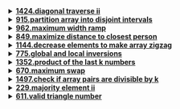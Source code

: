 <details>
  <summary><strong><a href="https://leetcode.com/problems/diagonal-traverse-ii/"> 1424.diagonal traverse ii </a></strong></summary>

```cpp
class Solution {
public:
    vector<int> findDiagonalOrder(vector<vector<int>>& nums) {
        vector <int> result;
        queue <pair <int, int>> q;
        q.push({0, 0});

        while (!q.empty()){
            auto p = q.front();
            q.pop();
            result.push_back(nums[p.first][p.second]);
            if (p.second == 0 && p.first + 1 < nums.size()){
                q.push({p.first + 1, 0});
            }
            if (p.second + 1 < nums[p.first].size()){
                q.push({p.first, p.second + 1});
            }
        }
        return result;    
    }
};
```

</details>

<details>
  <summary><strong><a href = "https://leetcode.com/problems/partition-array-into-disjoint-intervals/">915.partition array into disjoint intervals</a></strong></summary>

```cpp
class Solution {
public:
    int partitionDisjoint(vector<int>& nums) {
        int* maxLeft = new int[nums.size()];
        int* minRight = new int[nums.size()];

        maxLeft[0] = nums[0];
        minRight[nums.size()-1] = nums[nums.size() - 1];

        for(int i = 1; i < nums.size(); i++){
            maxLeft[i] = max(nums[i], maxLeft[i-1]);
            minRight[nums.size()-i-1] = min(nums[nums.size()-i-1], minRight[nums.size()-i]);
        }
        
        for(int i = 0; i < nums.size(); i++){
            if(maxLeft[i] <= minRight[i+1])
                return i+1;
        }

        delete[] maxLeft;
        delete[] minRight;

        return -1;
    }
};
```

</details>

<details>
  <summary><strong><a href = "https://leetcode.com/problems/maximum-width-ramp/">962.maximum width ramp</a></strong></summary>

```cpp
// Solution 1; time limit exceed
class Solution {
public:
    int maxWidthRamp(vector<int>& nums) {
        int n = nums.size();
        int ans = 0;

        for(int i = 0; i < n; i++){
            for(int j = i + 1; j < n; j++){
                if(nums[i] <= nums[j])
                    ans = max(ans, j-i);
            }
        }
        return ans;
    }
};

// Solution 2: 
class Solution {
public:
    int maxWidthRamp(vector<int>& nums) {
        stack <int> stk;  // maintains indices of values in decreasing order from left to right
        int n = nums.size();

        for(int i = 0; i < n; i++){
            if(stk.empty() || nums[stk.top()] > nums[i])
                stk.push(i);
        }

        int best = 0;
        for(int j = n-1; j >= 0; j--){
            while(!stk.empty() && nums[stk.top()] <= nums[j]){
                int i = stk.top();
                stk.pop();
                best = max(best, j-i);
            }
        }
        return best;
    }
};
```

</details>

<details>
  <summary><strong><a href = "https://leetcode.com/problems/maximize-distance-to-closest-person/">849.maximize distance to closest person</a></strong></summary>

```cpp
class Solution {
public:
    int maxDistToClosest(vector<int>& seats) {
        int n = seats.size();
        int maxDistance = 0;
        int left = -1;
        int right = 0;

        for (int i = 0; i < n; ++i) {
            if (seats[i] == 1) 
                left = i;
            else {
                while ((right < n && seats[right] == 0) || right < i) 
                    ++right;
                

                int leftDistance = left == -1 ? n : i - left;
                int rightDistance = right == n ? n : right - i;
                int distance = std::min(leftDistance, rightDistance);
                maxDistance = std::max(maxDistance, distance);
            }
        }

        return maxDistance;
    }
};
```

</details>

<details>
  <summary><strong><a href = "https://leetcode.com/problems/decrease-elements-to-make-array-zigzag/">1144.decrease elements to make array zigzag</a></strong></summary>

```cpp
class Solution {
public:
    int movesToMakeZigzag(vector<int>& nums) {
        int oddCount = 0, evenCount = 0;
        
        if(nums.size() <= 1) 
            return 0;

        // Odd indices
        for(int i = 1; i < nums.size(); i+=2){
            if (i == nums.size() - 1){
                if(nums[i-1] <= nums[i])  oddCount += nums[i] - nums[i-1] + 1;
            }
            else{
                if(nums[i-1] <= nums[i] || nums[i+1] <= nums[i])  oddCount += nums[i] - (min(nums[i-1], nums[i+1]) - 1);
            }
        }

        // even indices
        for (int i = 0; i < nums.size(); i+=2){
            if (i == 0){
                if (nums[i] >= nums[i+1]) evenCount += nums[i] - (nums[i+1] - 1);
            }
            else if(i == nums.size() - 1){
                if (nums[i-1] <= nums[i])  evenCount += nums[i] - (nums[i-1] - 1);
            }
            else{
                if (nums[i-1] <= nums[i] || nums[i+1] <= nums[i])
                    evenCount += nums[i] - (min(nums[i-1], nums[i+1]) - 1);
            }
        }
        return min(oddCount, evenCount);
    }
};
```
</details>

<details>
  <summary><strong><a href = "https://leetcode.com/problems/global-and-local-inversions/">775.global and local inversions</a></strong></summary>

```cpp
class Solution {
public:
    bool isIdealPermutation(vector<int>& nums) {
        int maxx = -1;
        for(int i = 0; i < nums.size()-2; i++){
            maxx = max(nums[i], maxx);
            if (maxx > nums[i+2])
                return false;
        }
        return true;
    }
};
```
</details>

<details>
  <summary><strong><a href = "https://leetcode.com/problems/product-of-the-last-k-numbers/">1352.product of the last k numbers</a></strong></summary>

```cpp
class ProductOfNumbers {
private:
    vector <int> products;
    int product;
public:
    ProductOfNumbers() {
        products.clear();
        product = 1;
    }
    
    void add(int num) {
       if(num){
            product *= num;
            products.push_back(product);
       }else{
            products.clear();
            product = 1;
       }
    }
    
    int getProduct(int k) {
        if(products.size() < k)
            return 0;
        else if(k == products.size())
            return product;
        else
            return static_cast<int>(products.back() / products[products.size() - 1 - k]);
    }
};
```

</details>

<details>
  <summary><strong><a href = "https://leetcode.com/problems/maximum-swap/">670.maximum swap</a></strong></summary>

```cpp
/* 
Approach: Swap from the right to the left to scan the digits from right to left, while keeping track of the current maximum.
Whenever we find a new digit that smaller than the maximum, we update the the maximum by swapping it with the found smaller one. 
The target is to put the greater digit towards the left of the digit.
*/

/*
 3  0
 l  r
 v  v
72636
    ^
    max

to swap left and right in a constant time: (convert 72636 to 76632)
72636 - 2000 + 6000 - 6 + 2
num   - (l-r)*10^3  +(l - r)*10^0
num - (l - r)*(10^3 - 10^0)
*/

class Solution {
public:
    int maximumSwap(int num) {
        int max_digit = -1, max_loc = -1, l_digit = -1, l_loc, r_digit, r_loc;
        // move one location every time from right to left
        for(int loc = 0, n = num; n; n /= 10, loc++){
            int curr_digit = n % 10;
            if (curr_digit > max_digit){
                max_digit = curr_digit;
                max_loc = loc;
            } else if (curr_digit < max_digit){
                l_digit = curr_digit;
                l_loc = loc;
                r_digit = max_digit;
                r_loc = max_loc;
            }
        }

        if (l_digit == -1)
            return num;
        else 
            return num - (l_digit - r_digit) * (int)(pow(10, l_loc) - pow(10, r_loc));
    }
};
```
</details>

<details>
  <summary><strong><a href = "https://leetcode.com/problems/check-if-array-pairs-are-divisible-by-k/">1497.check if array pairs are divisible by k</a></strong></summary>

```cpp
class Solution {
public:
    bool canArrange(vector<int>& arr, int k) {
        unordered_map<int, int> remainders;  // to store the remainder of each element
        for(auto a: arr) 
            remainders[(a % k + k) % k] ++;
        if (remainders[0] % 2 == 1)
            return false;
        for(int i = 1; i < k; i++)
            if (remainders[i] != remainders[k - i])
                return false;
        return true;           
    }
};
```
</details>

<details>
  <summary><strong><a href = "https://leetcode.com/problems/majority-element-ii/">229.majority element ii</a></strong></summary>

```cpp
class Solution {
public:
    vector<int> majorityElement(vector<int>& nums) {
        vector <int> result;
        unordered_map <int, int> countMap;
        int threshold = nums.size() / 3;

        for(int num: nums){
            countMap[num]++;
            if(countMap[num] > threshold && find(result.begin(), result.end(), num) == result.end()){
                result.push_back(num);
            }
        }
        return result;
    }
};
```
</details>

<details>
  <summary><strong><a href = "https://leetcode.com/problems/valid-triangle-number/">611.valid triangle number</a></strong></summary>

```cpp
// First solution; time complexity = O(n^3); time limit exceed
class Solution {
public:
    int triangleNumber(vector<int>& nums) {
        int ans = 0;
        for(int i = 0; i < nums.size(); i++){
            for(int j = i+1; j < nums.size(); j++){
                for(int k = j+1; k < nums.size(); k++){
                    if(nums[i] + nums[j] > nums[k] && 
                    nums[i] + nums[k] > nums[j] &&
                    nums[j] + nums[k] > nums[i])
                        ans += 1;
                }
            }
        }
        return ans;
    }
};

// Optimized solution; time complexity = O(n^2)
class Solution {
public:
    int triangleNumber(vector<int>& nums) {
        sort(nums.begin(), nums.end());
        int ans = 0;
        for(int a = nums.size()-1; a > 0; a--){
            int b = 0;
            int c = a - 1;
            while(b < c){
                if(nums[b] + nums[c] > nums[a]){  // valid triangle
                    ans += c - b;
                    c -= 1;
                }
                else{  // not valid triangle; larger values are needed; move b to b+1
                    b += 1;
                }
            }
        }
        return ans;
    }
};
```
</details>
